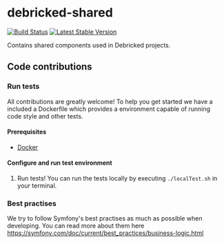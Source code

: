 # debricked-shared
[![Build Status](https://travis-ci.org/debricked/debricked-shared.svg?branch=master)](https://travis-ci.org/debricked/debricked-shared)
[![Latest Stable Version](https://poser.pugx.org/debricked/shared/v/stable)](https://packagist.org/packages/debricked/shared)

Contains shared components used in Debricked projects.

## Code contributions

### Run tests
All contributions are greatly welcome! To help you get started we have a included a
Dockerfile which provides a environment capable of running code style and other tests.

#### Prerequisites
- [Docker](https://docs.docker.com/install/)

#### Configure and run test environment
1. Run tests! You can run the tests locally by executing `./localTest.sh` in your terminal.

### Best practises
We try to follow Symfony's best practises as much as possible when developing. You can read more about them here
https://symfony.com/doc/current/best_practices/business-logic.html
